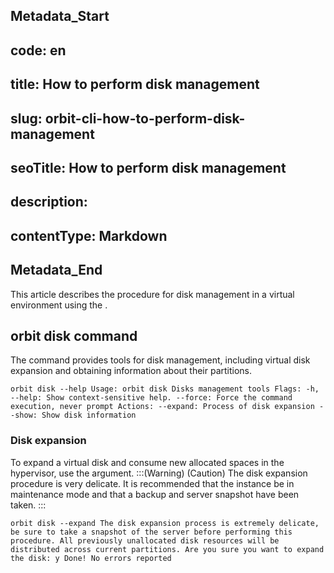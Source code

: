 ## Metadata_Start 
## code: en
## title: How to perform disk management 
## slug: orbit-cli-how-to-perform-disk-management 
## seoTitle: How to perform disk management 
## description:  
## contentType: Markdown 
## Metadata_End
This article describes the procedure for disk management in a virtual environment using the .

## orbit disk command
The  command provides tools for disk management, including virtual disk expansion and obtaining information about their partitions.

`
orbit disk --help
Usage: orbit disk
Disks management tools
Flags:
-h, --help: Show context-sensitive help.
--force: Force the command execution, never prompt
Actions:
--expand: Process of disk expansion
--show: Show disk information
`
### Disk expansion
To expand a virtual disk and consume new allocated spaces in the hypervisor, use the  argument.
:::(Warning) (Caution)
The disk expansion procedure is very delicate. It is recommended that the instance be in maintenance mode and that a backup and server snapshot have been taken.
:::

`
orbit disk --expand
The disk expansion process is extremely delicate, be sure to take a snapshot
of the server before performing this procedure.
All previously unallocated disk resources will be distributed across current
partitions.
Are you sure you want to expand the disk: y
Done!
No errors reported
`
